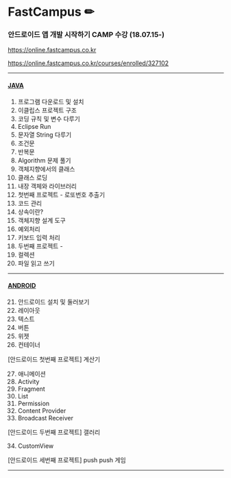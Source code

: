 # FastCampus ✏
### 안드로이드 앱 개발 시작하기 CAMP 수강 (18.07.15-)
https://online.fastcampus.co.kr

https://online.fastcampus.co.kr/courses/enrolled/327102

-------------------------------------------------------------------------------------------------------

#### <a href="https://github.com/HyeranShin/FastCampus/blob/master/JAVA">JAVA</a>

1. 프로그램 다운로드 및 설치
2. 이클립스 프로젝트 구조
3. 코딩 규칙 및 변수 다루기
4. Eclipse Run
5. 문자열 String 다루기
6. 조건문
7. 반복문
8. Algorithm 문제 풀기
9. 객체지향에서의 클래스
10. 클래스 로딩
11. 내장 객체와 라이브러리
12. 첫번째 프로젝트 - 로또번호 추출기
13. 코드 관리
14. 상속이란?
15. 객체지향 설계 도구
16. 예외처리
17. 키보드 입력 처리
18. 두번째 프로젝트 - 
19. 컬렉션
20. 파일 읽고 쓰기

-------------------------------------------------------------------------------------------------------

#### <a href="https://github.com/HyeranShin/FastCampus/blob/master/ANDROID">ANDROID</a>

21. 안드로이드 설치 및 둘러보기
22. 레이아웃
23. 텍스트
24. 버튼
25. 위젯
26. 컨테이너

[안드로이드 첫번째 프로젝트] 계산기

27. 애니메이션
28. Activity
29. Fragment
30. List
31. Permission
32. Content Provider
33. Broadcast Receiver

[안드로이드 두번째 프로젝트] 갤러리

34. CustomView

[안드로이드 세번째 프로젝트] push push 게임

-------------------------------------------------------------------------------------------------------
